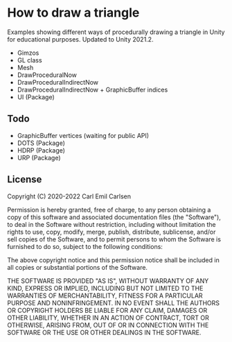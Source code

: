 How to draw a triangle
======================

Examples showing different ways of procedurally drawing a triangle in Unity for educational purposes. Updated to Unity 2021.2.

- Gimzos
- GL class
- Mesh
- DrawProceduralNow
- DrawProceduralIndirectNow
- DrawProceduralIndirectNow + GraphicBuffer indices
- UI (Package)


Todo
----
- GraphicBuffer vertices (waiting for public API)
- DOTS (Package)
- HDRP (Package)
- URP (Package)


License
-------

Copyright (C) 2020-2022 Carl Emil Carlsen

Permission is hereby granted, free of charge, to any person obtaining a copy of
this software and associated documentation files (the "Software"), to deal in
the Software without restriction, including without limitation the rights to
use, copy, modify, merge, publish, distribute, sublicense, and/or sell copies of
the Software, and to permit persons to whom the Software is furnished to do so,
subject to the following conditions:

The above copyright notice and this permission notice shall be included in all
copies or substantial portions of the Software.

THE SOFTWARE IS PROVIDED "AS IS", WITHOUT WARRANTY OF ANY KIND, EXPRESS OR
IMPLIED, INCLUDING BUT NOT LIMITED TO THE WARRANTIES OF MERCHANTABILITY, FITNESS
FOR A PARTICULAR PURPOSE AND NONINFRINGEMENT. IN NO EVENT SHALL THE AUTHORS OR
COPYRIGHT HOLDERS BE LIABLE FOR ANY CLAIM, DAMAGES OR OTHER LIABILITY, WHETHER
IN AN ACTION OF CONTRACT, TORT OR OTHERWISE, ARISING FROM, OUT OF OR IN
CONNECTION WITH THE SOFTWARE OR THE USE OR OTHER DEALINGS IN THE SOFTWARE.
